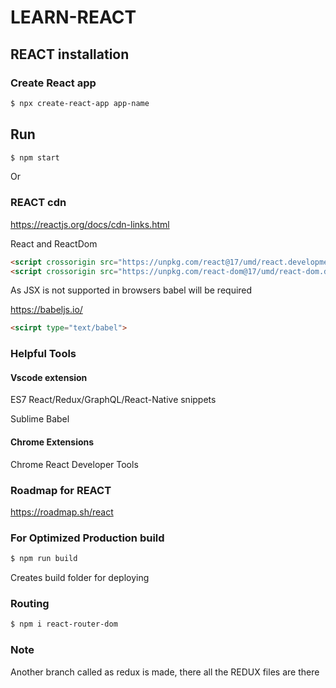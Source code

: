 # LEARN-REACT

## REACT installation

### Create React app

```sh
$ npx create-react-app app-name
```

## Run

```sh
$ npm start
```

Or

### REACT cdn

https://reactjs.org/docs/cdn-links.html

React and ReactDom

```html
<script crossorigin src="https://unpkg.com/react@17/umd/react.development.js"></script>
<script crossorigin src="https://unpkg.com/react-dom@17/umd/react-dom.development.js"></script>
```

As JSX is not supported in browsers babel will be required

https://babeljs.io/

```html
<scirpt type="text/babel">
```

### Helpful Tools
#### Vscode extension

ES7 React/Redux/GraphQL/React-Native snippets

Sublime Babel

#### Chrome Extensions

Chrome React Developer Tools

### Roadmap for REACT

https://roadmap.sh/react

### For Optimized Production build

```sh
$ npm run build
```

Creates build folder for deploying

### Routing

```sh
$ npm i react-router-dom
```

### Note
Another branch called as redux is made, there all the REDUX files are there